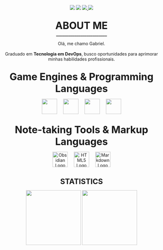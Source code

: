 <!-- CONTATOS -->
<div align=center>
  <a href="https://www.linkedin.com/in/gabriel-tinen-hidalgo" >
    <img src="https://img.shields.io/badge/LinkedIn-282a35?style=for-the-badge&logo=linkedin&logoColor=8957af" /></a>

  <a href="https://www.reddit.com/user/Gtinen" >
    <img src="https://img.shields.io/badge/Reddit-282a35?style=for-the-badge&logo=reddit&logoColor=8957af" /></a>

  <a href="mailto:gabriel_tinen@hotmail.com" > 
    <img src="https://img.shields.io/badge/M._Outlook-282a35?style=for-the-badge&logo=microsoft-outlook&logoColor=8957af" />
  </a>

  <a href="mailto:gabrieltinenhidalgo@gmail.com" >
    <img src="https://img.shields.io/badge/Gmail-282a35?style=for-the-badge&logo=gmail&logoColor=8957af" /></a>  
</div>

##

<!-- SOBRE -->
<p align=center height=100> <font size="+3"> 
  <b>
     ABOUT ME </font size="+3"> 
     <br>
      _________________________ 
     <br/>
  </b> </font size="+3"> 
</p>

<!-- Description -->
<p align=center>
Olá, me chamo Gabriel. <br> <br>
Graduado em <b>Tecnologia em DevOps</b>, busco oportunidades para aprimorar minhas habilidades profissionais.
</p>

##

<!-- Game Engines & Programming Languages -->
<p align="center" height="100"> <font size="+3"> <b>
		Game Engines & Programming Languages
	</b> </font>
	<!-- <br> _________________________ <br /> -->
</p>

<p align="center">
	<a href="#"><img src="https://cdn.jsdelivr.net/gh/devicons/devicon/icons/godot/godot-original.svg" width="50" /></a>
	&nbsp;&nbsp;&nbsp;
	<a href="#"><img src="https://cdn.jsdelivr.net/gh/devicons/devicon/icons/c/c-original.svg" width="50" /></a>
	&nbsp;&nbsp;&nbsp;
	<a href="#"><img src="https://cdn.jsdelivr.net/gh/devicons/devicon/icons/cplusplus/cplusplus-original.svg" width="50" /></a>
	&nbsp;&nbsp;&nbsp;
	<a href="#"><img src="https://cdn.jsdelivr.net/gh/devicons/devicon/icons/python/python-original.svg" width="50" /></a>
</p>

##

<!-- Note-taking Tools & Markup Languages -->
<p align="center" height="100">
	<font size="+3"><b>
		Note-taking Tools & Markup Languages
	</b></font>
	<!-- <br> _________________________ <br /> -->
</p>

<p align="center">
	<img src="https://upload.wikimedia.org/wikipedia/commons/1/10/2023_Obsidian_logo.svg" width="50" alt="Obsidian Logo" />
	&nbsp;&nbsp;&nbsp;
	<img src="https://cdn.jsdelivr.net/gh/devicons/devicon/icons/html5/html5-original.svg" width="50" alt="HTML5 Logo" />
	&nbsp;&nbsp;&nbsp;
	<img src="https://cdn.jsdelivr.net/gh/devicons/devicon/icons/markdown/markdown-original.svg" width="50" alt="Markdown Logo" />
</p>

##

<p align=center height=100> <font size="+2"> <b>
    STATISTICS
</b> </font size="+2"> </p>

<div align=center>
    <a ref>
    <img width=% height="180em" src="https://github-readme-stats.vercel.app/api?username=GabrielTinen&show_icons=true&hide_title=true&hide_rank=true&include_all_commits=true&theme=ocean_dark" />
    <img width=% height="180em" src="https://github-readme-stats.vercel.app/api/top-langs/?username=GabrielTinen&show_icons=true&theme=ocean_dark" /> <br>
</div> <br>
